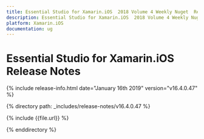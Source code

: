 ```yaml
---
title: Essential Studio for Xamarin.iOS  2018 Volume 4 Weekly Nuget  Release Notes  
description: Essential Studio for Xamarin.iOS  2018 Volume 4 Weekly Nuget  Release Notes  
platform: Xamarin.iOS
documentation: ug
---
```


# Essential Studio for Xamarin.iOS  Release Notes  

{% include release-info.html date="January 16th 2019"  version="v16.4.0.47" %} 


{% directory path: _includes/release-notes/v16.4.0.47 %}

{% include {{file.url}} %}

{% enddirectory %}